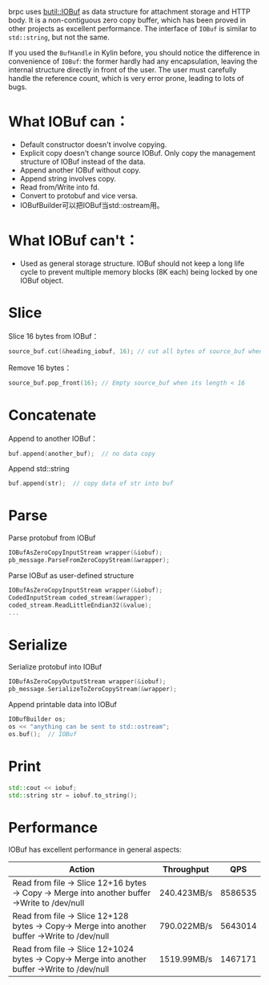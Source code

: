 brpc uses [butil::IOBuf](https://github.com/brpc/brpc/blob/master/src/butil/iobuf.h) as data structure for attachment storage and HTTP body. It is a non-contiguous zero copy buffer, which has been proved in other projects as excellent performance. The interface of `IOBuf` is similar to `std::string`, but not the same.

If you used the `BufHandle` in Kylin before, you should notice the difference in convenience of `IOBuf`: the former hardly had any encapsulation, leaving the internal structure directly in front of the user. The user  must carefully handle the reference count, which is very error prone, leading to lots of bugs.

# What IOBuf can：

- Default constructor doesn't involve copying.
- Explicit copy doesn't change source IOBuf. Only copy the management structure of IOBuf instead of the data.
- Append another IOBuf without copy.
- Append string involves copy.
- Read from/Write into fd.
- Convert to protobuf and vice versa.
- IOBufBuilder可以把IOBuf当std::ostream用。

# What IOBuf can't：

- Used as general storage structure. IOBuf should not keep a long life cycle to prevent multiple memory blocks (8K each) being locked by one IOBuf object.

# Slice

Slice 16 bytes from IOBuf：

```c++
source_buf.cut(&heading_iobuf, 16); // cut all bytes of source_buf when its length < 16
```

Remove 16 bytes：

```c++
source_buf.pop_front(16); // Empty source_buf when its length < 16
```

# Concatenate

Append to another IOBuf：

```c++
buf.append(another_buf);  // no data copy
```

Append std::string

```c++
buf.append(str);  // copy data of str into buf
```

# Parse

Parse protobuf from IOBuf 

```c++
IOBufAsZeroCopyInputStream wrapper(&iobuf);
pb_message.ParseFromZeroCopyStream(&wrapper);
```

Parse IOBuf as user-defined structure

```c++
IOBufAsZeroCopyInputStream wrapper(&iobuf);
CodedInputStream coded_stream(&wrapper);
coded_stream.ReadLittleEndian32(&value);
...
```

# Serialize

Serialize protobuf into IOBuf

```c++
IOBufAsZeroCopyOutputStream wrapper(&iobuf);
pb_message.SerializeToZeroCopyStream(&wrapper);
```

Append printable data into IOBuf

```c++
IOBufBuilder os;
os << "anything can be sent to std::ostream";
os.buf();  // IOBuf
```

# Print

```c++
std::cout << iobuf;
std::string str = iobuf.to_string();
```

# Performance

IOBuf has excellent performance in general aspects:

| Action                                   | Throughput  | QPS     |
| ---------------------------------------- | ----------- | ------- |
| Read from file -> Slice 12+16 bytes -> Copy -> Merge into another buffer ->Write to /dev/null | 240.423MB/s | 8586535 |
| Read from file -> Slice 12+128 bytes -> Copy-> Merge into another buffer ->Write to /dev/null | 790.022MB/s | 5643014 |
| Read from file -> Slice 12+1024 bytes -> Copy-> Merge into another buffer ->Write to /dev/null | 1519.99MB/s | 1467171 |